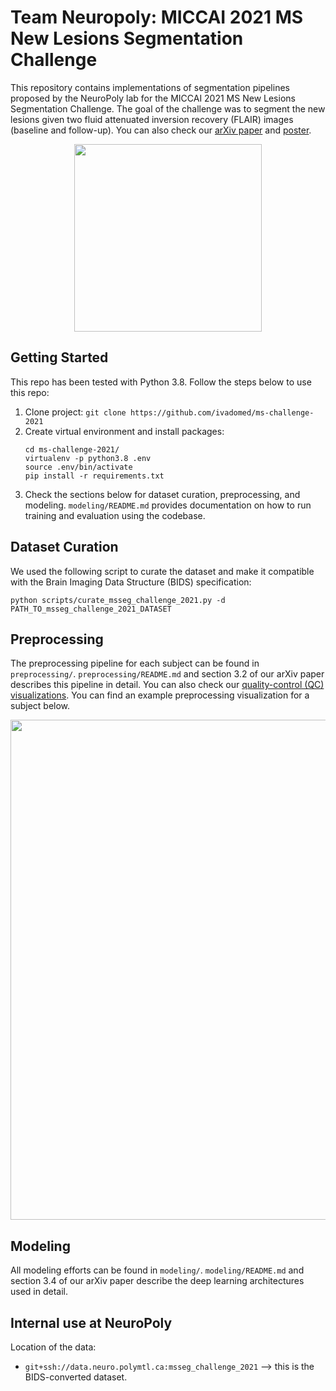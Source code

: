 # Team Neuropoly: MICCAI 2021 MS New Lesions Segmentation Challenge
This repository contains implementations of segmentation pipelines proposed by the NeuroPoly lab for the MICCAI 2021 MS New Lesions Segmentation Challenge. The goal of the challenge was to segment the new lesions given two fluid attenuated inversion recovery (FLAIR) images (baseline and follow-up). You can also check our [arXiv paper](https://arxiv.org/pdf/2109.05409.pdf) and [poster](https://portal.fli-iam.irisa.fr/files/2021/09/MSSEG2_Poster_Team15.pdf).

<p align="center">
  <img src="https://github.com/ivadomed/ms-challenge-2021/releases/download/v0.1/main.gif" width=300 />
</p>

## Getting Started
This repo has been tested with Python 3.8. Follow the steps below to use this repo:
1. Clone project: `git clone https://github.com/ivadomed/ms-challenge-2021`
2. Create virtual environment and install packages:
	```
	cd ms-challenge-2021/
	virtualenv -p python3.8 .env
	source .env/bin/activate
	pip install -r requirements.txt
	```
3. Check the sections below for dataset curation, preprocessing, and modeling. `modeling/README.md` provides documentation on how to run training and evaluation using the codebase.

## Dataset Curation
We used the following script to curate the dataset and make it compatible with the Brain Imaging Data Structure (BIDS) specification:
```
python scripts/curate_msseg_challenge_2021.py -d PATH_TO_msseg_challenge_2021_DATASET
```

## Preprocessing
The preprocessing pipeline for each subject can be found in `preprocessing/`. `preprocessing/README.md` and section 3.2 of our arXiv paper describes this pipeline in detail. You can also check our [quality-control (QC) visualizations](https://github.com/ivadomed/ms-challenge-2021/releases/download/v0.1/qc_registration.gif). You can find an example preprocessing visualization for a subject below.

<p align="center">
  <img src="https://github.com/ivadomed/ms-challenge-2021/releases/download/v0.1/qc_registration_sub99.gif" width=800 />
</p>

## Modeling
All modeling efforts can be found in `modeling/`. `modeling/README.md` and section 3.4 of our arXiv paper describe the deep learning architectures used in detail.

## Internal use at NeuroPoly

Location of the data:
- `git+ssh://data.neuro.polymtl.ca:msseg_challenge_2021` --> this is the BIDS-converted dataset.
